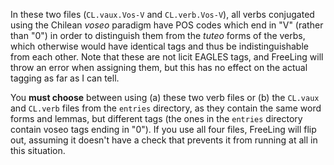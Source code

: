 In these two files (`CL.vaux.Vos-V` and `CL.verb.Vos-V`), all verbs conjugated using the Chilean *voseo* paradigm have POS codes which end in "V" (rather than "0") in order to distinguish them from the *tuteo* forms of the verbs, which otherwise would have identical tags and thus be indistinguishable from each other. Note that these are not licit EAGLES tags, and FreeLing will throw an error when assigning them, but this has no effect on the actual tagging as far as I can tell.

You **must choose** between using (a) these two verb files or (b) the `CL.vaux` and `CL.verb` files from the `entries` directory, as they contain the same word forms and lemmas, but different tags (the ones in the `entries` directory contain voseo tags ending in "0"). If you use all four files, FreeLing will flip out, assuming it doesn't have a check that prevents it from running at all in this situation.
